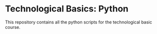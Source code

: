 # Technological Basics: Python

This repository contains all the python scripts for the technological basic course.
